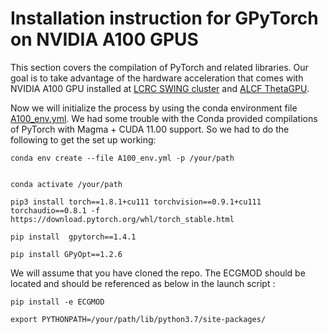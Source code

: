 # Installation instruction for GPyTorch  on NVIDIA A100  GPUS

This section covers the compilation of PyTorch and related libraries. Our goal is to take advantage of the hardware acceleration that comes with NVIDIA A100 GPU 
installed at [LCRC SWING cluster](https://www.lcrc.anl.gov/systems/resources/swing/) 
and [ALCF ThetaGPU](https://www.alcf.anl.gov/support-center/theta/theta-thetagpu-overview#theta-gpu). 

Now we will initialize the process by using the conda  environment file [A100_env.yml](https://github.com/TheJacksonLab/ECG_ActiveLearning/blob/main/A100_env.yml). 
We had some trouble with the Conda provided compilations of PyTorch with Magma + CUDA 11.00 support. So we had to do the following to get the set up working: 

```
conda env create --file A100_env.yml -p /your/path


conda activate /your/path

pip3 install torch==1.8.1+cu111 torchvision==0.9.1+cu111 torchaudio==0.8.1 -f https://download.pytorch.org/whl/torch_stable.html

pip install  gpytorch==1.4.1

pip install GPyOpt==1.2.6

```

We will assume that you have cloned the repo. The ECGMOD should be located and should be referenced as below in the launch script :

````
pip install -e ECGMOD

export PYTHONPATH=/your/path/lib/python3.7/site-packages/
````
